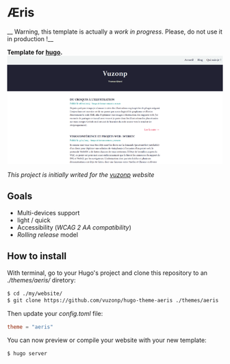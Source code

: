 # Æris

__ Warning, this template is actually a _work in progress_. Please, do not use it in production !__

__Template for [hugo](http://gohugo.io).__
![æris example](./preview.png)

_This project is initially writed for the [vuzonp](http://www.thomasgirard.fr/) website_

## Goals

- Multi-devices support
- light / quick
- Accessibility (_WCAG 2 AA compatibility_)
- _Rolling release_ model

## How to install

With terminal, go to your Hugo's project and clone this repository to an _./themes/aeris/_ diretory:

```sh
$ cd ./my/website/
$ git clone https://github.com/vuzonp/hugo-theme-aeris ./themes/aeris
```

Then update your _config.toml_ file:

```toml
theme = "aeris"
```

You can now preview or compile your website with your new template:

```sh
$ hugo server
```
